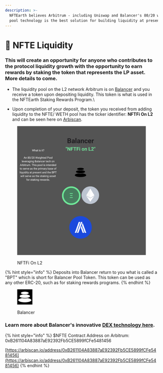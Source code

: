 ```yaml
---
description: >-
  NFTEarth believes Arbitrum - including Uniswap and Balancer's 80/20 weighted
  pool technology is the best solution for building liquidity at present.
---
```


# 🤑 NFTE Liquidity

### This will create an opportunity for anyone who contributes to the protocol liquidity growth with the opportunity to earn rewards by staking the token that represents the LP asset. More details to come.&#x20;

* The liquidity pool on the L2 network Arbitrum is on [Balancer](https://app.balancer.fi/#/arbitrum/pool/0x161cd105034ac000d2aad75f06c26e943130bc0e000200000000000000000426) and you receive a token upon depositing liquidity. This token is what is used in the NFTEarth Staking Rewards Program.\

* Upon completion of your deposit, the token you received from adding liquidity to the NFTE/ WETH pool has the ticker identifier: **NFTFi On L2** and can be seen here on [Arbiscan](https://arbiscan.io/address/0x161cd105034ac000d2aad75f06c26e943130bc0e).

<figure><img src="../.gitbook/assets/Copy of Arbitrum L2 Rocket Red.png" alt="" width="563"><figcaption><p>NFTFi On L2</p></figcaption></figure>

{% hint style="info" %}
Deposits into Balancer return to you what is called a "BPT" which is short for Balancer Pool Token. This token can be used as any other ERC-20, such as for staking rewards programs.
{% endhint %}

<figure><img src="../.gitbook/assets/126697336.png" alt="Balancer" width="50"><figcaption><p>Balancer</p></figcaption></figure>

### Learn more about Balancer's innovative [DEX technology here](https://docs.balancer.fi/).

{% hint style="info" %}
$NFTE Contract Address on Arbitrum: 0xB261104A83887aE92392Fb5CE5899fCFe5481456

[https://arbiscan.io/address/0xB261104A83887aE92392Fb5CE5899fCFe5481456](https://arbiscan.io/address/0xB261104A83887aE92392Fb5CE5899fCFe5481456)
{% endhint %}

